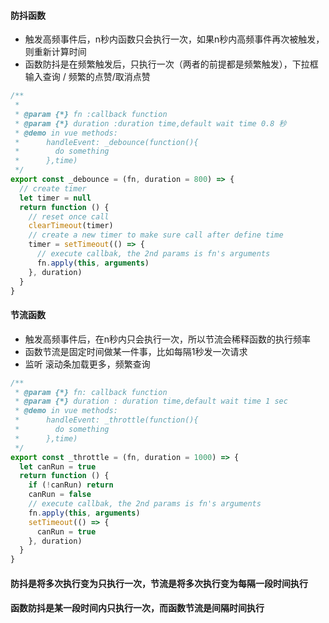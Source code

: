 #### 防抖函数
- 触发高频事件后，n秒内函数只会执行一次，如果n秒内高频事件再次被触发，则重新计算时间
- 函数防抖是在频繁触发后，只执行一次（两者的前提都是频繁触发），下拉框输入查询 / 频繁的点赞/取消点赞
```js
/**
 *
 * @param {*} fn :callback function
 * @param {*} duration :duration time,default wait time 0.8 秒
 * @demo in vue methods:
 *      handleEvent: _debounce(function(){
 *        do something
 *      },time)
 */
export const _debounce = (fn, duration = 800) => {
  // create timer
  let timer = null
  return function () {
    // reset once call
    clearTimeout(timer)
    // create a new timer to make sure call after define time
    timer = setTimeout(() => {
      // execute callbak, the 2nd params is fn's arguments
      fn.apply(this, arguments)
    }, duration)
  }
}
```

#### 节流函数
- 触发高频事件后，在n秒内只会执行一次，所以节流会稀释函数的执行频率
- 函数节流是固定时间做某一件事，比如每隔1秒发一次请求
- 监听 滚动条加载更多，频繁查询
```js
/**
 * @param {*} fn: callback function
 * @param {*} duration : duration time,default wait time 1 sec
 * @demo in vue methods:
 *      handleEvent: _throttle(function(){
 *        do something
 *      },time)
 */
export const _throttle = (fn, duration = 1000) => {
  let canRun = true
  return function () {
    if (!canRun) return
    canRun = false
    // execute callbak, the 2nd params is fn's arguments
    fn.apply(this, arguments)
    setTimeout(() => {
      canRun = true
    }, duration)
  }
}
```

#### 防抖是将多次执行变为只执行一次，节流是将多次执行变为每隔一段时间执行
#### 函数防抖是某一段时间内只执行一次，而函数节流是间隔时间执行